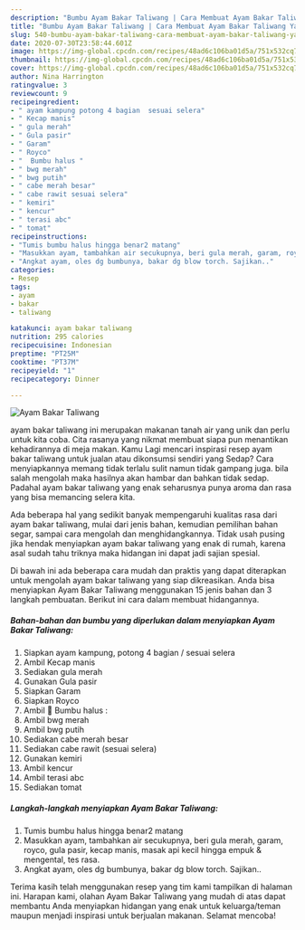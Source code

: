 ```yaml
---
description: "Bumbu Ayam Bakar Taliwang | Cara Membuat Ayam Bakar Taliwang Yang Menggugah Selera"
title: "Bumbu Ayam Bakar Taliwang | Cara Membuat Ayam Bakar Taliwang Yang Menggugah Selera"
slug: 540-bumbu-ayam-bakar-taliwang-cara-membuat-ayam-bakar-taliwang-yang-menggugah-selera
date: 2020-07-30T23:58:44.601Z
image: https://img-global.cpcdn.com/recipes/48ad6c106ba01d5a/751x532cq70/ayam-bakar-taliwang-foto-resep-utama.jpg
thumbnail: https://img-global.cpcdn.com/recipes/48ad6c106ba01d5a/751x532cq70/ayam-bakar-taliwang-foto-resep-utama.jpg
cover: https://img-global.cpcdn.com/recipes/48ad6c106ba01d5a/751x532cq70/ayam-bakar-taliwang-foto-resep-utama.jpg
author: Nina Harrington
ratingvalue: 3
reviewcount: 9
recipeingredient:
- " ayam kampung potong 4 bagian  sesuai selera"
- " Kecap manis"
- " gula merah"
- " Gula pasir"
- " Garam"
- " Royco"
- "  Bumbu halus "
- " bwg merah"
- " bwg putih"
- " cabe merah besar"
- " cabe rawit sesuai selera"
- " kemiri"
- " kencur"
- " terasi abc"
- " tomat"
recipeinstructions:
- "Tumis bumbu halus hingga benar2 matang"
- "Masukkan ayam, tambahkan air secukupnya, beri gula merah, garam, royco, gula pasir, kecap manis, masak api kecil hingga empuk &amp; mengental, tes rasa."
- "Angkat ayam, oles dg bumbunya, bakar dg blow torch. Sajikan.."
categories:
- Resep
tags:
- ayam
- bakar
- taliwang

katakunci: ayam bakar taliwang 
nutrition: 295 calories
recipecuisine: Indonesian
preptime: "PT25M"
cooktime: "PT37M"
recipeyield: "1"
recipecategory: Dinner

---
```



![Ayam Bakar Taliwang](https://img-global.cpcdn.com/recipes/48ad6c106ba01d5a/751x532cq70/ayam-bakar-taliwang-foto-resep-utama.jpg)


ayam bakar taliwang ini merupakan makanan tanah air yang unik dan perlu untuk kita coba. Cita rasanya yang nikmat membuat siapa pun menantikan kehadirannya di meja makan.
Kamu Lagi mencari inspirasi resep ayam bakar taliwang untuk jualan atau dikonsumsi sendiri yang Sedap? Cara menyiapkannya memang tidak terlalu sulit namun tidak gampang juga. bila salah mengolah maka hasilnya akan hambar dan bahkan tidak sedap. Padahal ayam bakar taliwang yang enak seharusnya punya aroma dan rasa yang bisa memancing selera kita.

Ada beberapa hal yang sedikit banyak mempengaruhi kualitas rasa dari ayam bakar taliwang, mulai dari jenis bahan, kemudian pemilihan bahan segar, sampai cara mengolah dan menghidangkannya. Tidak usah pusing jika hendak menyiapkan ayam bakar taliwang yang enak di rumah, karena asal sudah tahu triknya maka hidangan ini dapat jadi sajian spesial.




Di bawah ini ada beberapa cara mudah dan praktis yang dapat diterapkan untuk mengolah ayam bakar taliwang yang siap dikreasikan. Anda bisa menyiapkan Ayam Bakar Taliwang menggunakan 15 jenis bahan dan 3 langkah pembuatan. Berikut ini cara dalam membuat hidangannya.

<!--inarticleads1-->

##### Bahan-bahan dan bumbu yang diperlukan dalam menyiapkan Ayam Bakar Taliwang:

1. Siapkan  ayam kampung, potong 4 bagian / sesuai selera
1. Ambil  Kecap manis
1. Sediakan  gula merah
1. Gunakan  Gula pasir
1. Siapkan  Garam
1. Siapkan  Royco
1. Ambil  🌸 Bumbu halus :
1. Ambil  bwg merah
1. Ambil  bwg putih
1. Sediakan  cabe merah besar
1. Sediakan  cabe rawit (sesuai selera)
1. Gunakan  kemiri
1. Ambil  kencur
1. Ambil  terasi abc
1. Sediakan  tomat




<!--inarticleads2-->

##### Langkah-langkah menyiapkan Ayam Bakar Taliwang:

1. Tumis bumbu halus hingga benar2 matang
1. Masukkan ayam, tambahkan air secukupnya, beri gula merah, garam, royco, gula pasir, kecap manis, masak api kecil hingga empuk &amp; mengental, tes rasa.
1. Angkat ayam, oles dg bumbunya, bakar dg blow torch. Sajikan..




Terima kasih telah menggunakan resep yang tim kami tampilkan di halaman ini. Harapan kami, olahan Ayam Bakar Taliwang yang mudah di atas dapat membantu Anda menyiapkan hidangan yang enak untuk keluarga/teman maupun menjadi inspirasi untuk berjualan makanan. Selamat mencoba!
